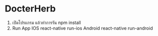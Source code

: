 # DocterHerb
1. เปิดโปรแกรม แล้วทำการรัน
npm install
2. Run App
IOS
react-native run-ios
Android
react-native run-android
